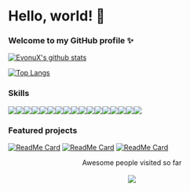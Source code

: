 # Hello, world! 👋

### Welcome to my GitHub profile ✨

[![EvonuX's github stats](https://github-readme-stats.vercel.app/api?username=EvonuX&count_private=true)](https://github.com/EvonuX/github-readme-stats)

[![Top Langs](https://github-readme-stats.vercel.app/api/top-langs/?username=EvonuX&layout=compact)](https://github.com/EvonuX/github-readme-stats)

### Skills

<img src="https://img.shields.io/badge/html5%20-%23E34F26.svg?&style=for-the-badge&logo=html5&logoColor=white" /><img src="https://img.shields.io/badge/css3%20-%231572B6.svg?&style=for-the-badge&logo=css3&logoColor=white" /><img src="https://img.shields.io/badge/SASS%20-hotpink.svg?&style=for-the-badge&logo=SASS&logoColor=white" /><img src="https://img.shields.io/badge/javascript%20-%23323330.svg?&style=for-the-badge&logo=javascript&logoColor=%23F7DF1E" /><img src="https://img.shields.io/badge/typescript%20-%23007ACC.svg?&style=for-the-badge&logo=typescript&logoColor=white" /><img src="https://img.shields.io/badge/node.js%20-%2343853D.svg?&style=for-the-badge&logo=node.js&logoColor=white" /><img src="https://img.shields.io/badge/express.js%20-%23404d59.svg?&style=for-the-badge" /><img src ="https://img.shields.io/badge/MongoDB-%234ea94b.svg?&style=for-the-badge&logo=mongodb&logoColor=white"/><img src="https://img.shields.io/badge/react%20-%2320232a.svg?&style=for-the-badge&logo=react&logoColor=%2361DAFB" /><img src="https://img.shields.io/badge/react_native%20-%2320232a.svg?&style=for-the-badge&logo=react&logoColor=%2361DAFB" /><img src="https://img.shields.io/badge/vuejs%20-%2335495e.svg?&style=for-the-badge&logo=vue.js&logoColor=%234FC08D" /><img src="https://img.shields.io/badge/angular%20-%23DD0031.svg?&style=for-the-badge&logo=angular&logoColor=white" /><img src="https://img.shields.io/badge/tailwindcss%20-%2338B2AC.svg?&style=for-the-badge&logo=tailwind-css&logoColor=white" /><img src="https://img.shields.io/badge/jquery%20-%230769AD.svg?&style=for-the-badge&logo=jquery&logoColor=white" /><img src="https://img.shields.io/badge/webpack%20-%238DD6F9.svg?&style=for-the-badge&logo=webpack&logoColor=black" /><img src="https://img.shields.io/badge/git%20-%23F05033.svg?&style=for-the-badge&logo=git&logoColor=white" /><img src="https://img.shields.io/badge/github%20-%23121011.svg?&style=for-the-badge&logo=github&logoColor=white" />

### Featured projects

[![ReadMe Card](https://github-readme-stats.vercel.app/api/pin/?username=EvonuX&repo=React-Dad-Jokes-v2)](https://github.com/EvonuX/github-readme-stats)
[![ReadMe Card](https://github-readme-stats.vercel.app/api/pin/?username=EvonuX&repo=react-rest-countries)](https://github.com/EvonuX/github-readme-stats)
[![ReadMe Card](https://github-readme-stats.vercel.app/api/pin/?username=EvonuX&repo=Vue-Movies)](https://github.com/EvonuX/github-readme-stats)

<p align="center"> 
  Awesome people visited so far<br><br>
  <img src="https://profile-counter.glitch.me/EvonuX/count.svg" />
</p>
